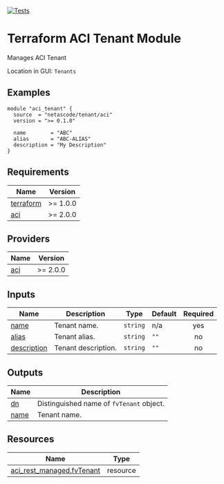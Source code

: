 <!-- BEGIN_TF_DOCS -->
[![Tests](https://github.com/netascode/terraform-aci-tenant/actions/workflows/test.yml/badge.svg)](https://github.com/netascode/terraform-aci-tenant/actions/workflows/test.yml)

# Terraform ACI Tenant Module

Manages ACI Tenant

Location in GUI:
`Tenants`

## Examples

```hcl
module "aci_tenant" {
  source  = "netascode/tenant/aci"
  version = ">= 0.1.0"

  name        = "ABC"
  alias       = "ABC-ALIAS"
  description = "My Description"
}
```

## Requirements

| Name | Version |
|------|---------|
| <a name="requirement_terraform"></a> [terraform](#requirement\_terraform) | >= 1.0.0 |
| <a name="requirement_aci"></a> [aci](#requirement\_aci) | >= 2.0.0 |

## Providers

| Name | Version |
|------|---------|
| <a name="provider_aci"></a> [aci](#provider\_aci) | >= 2.0.0 |

## Inputs

| Name | Description | Type | Default | Required |
|------|-------------|------|---------|:--------:|
| <a name="input_name"></a> [name](#input\_name) | Tenant name. | `string` | n/a | yes |
| <a name="input_alias"></a> [alias](#input\_alias) | Tenant alias. | `string` | `""` | no |
| <a name="input_description"></a> [description](#input\_description) | Tenant description. | `string` | `""` | no |

## Outputs

| Name | Description |
|------|-------------|
| <a name="output_dn"></a> [dn](#output\_dn) | Distinguished name of `fvTenant` object. |
| <a name="output_name"></a> [name](#output\_name) | Tenant name. |

## Resources

| Name | Type |
|------|------|
| [aci_rest_managed.fvTenant](https://registry.terraform.io/providers/CiscoDevNet/aci/latest/docs/resources/rest_managed) | resource |
<!-- END_TF_DOCS -->